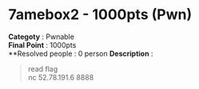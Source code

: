 7amebox2 - 1000pts (Pwn)
========================
**Categoty** : Pwnable<br />
**Final Point** : 1000pts<br />
**Resolved people : 0 person
**Description** : 
> read flag<br />
> nc 52.78.191.6 8888
